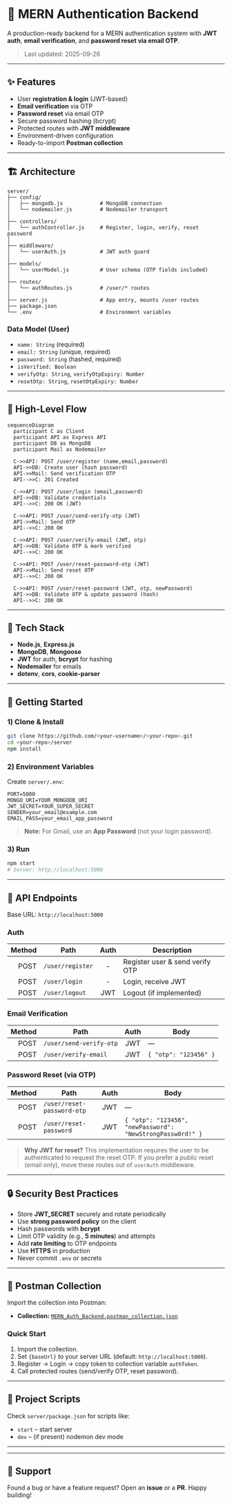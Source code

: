 # 🔐 MERN Authentication Backend

A production-ready backend for a MERN authentication system with **JWT auth**, **email verification**, and **password reset via email OTP**.

> Last updated: 2025-09-26

---

## ✨ Features

- User **registration & login** (JWT-based)
- **Email verification** via OTP
- **Password reset** via email OTP
- Secure password hashing (bcrypt)
- Protected routes with **JWT middleware**
- Environment-driven configuration
- Ready-to-import **Postman collection**

---

## 🏗️ Architecture

```
server/
├── config/
│   ├── mongodb.js            # MongoDB connection
│   └── nodemailer.js         # Nodemailer transport
│
├── controllers/
│   └── authController.js     # Register, login, verify, reset password
│
├── middleware/
│   └── userAuth.js           # JWT auth guard
│
├── models/
│   └── userModel.js          # User schema (OTP fields included)
│
├── routes/
│   └── authRoutes.js         # /user/* routes
│
├── server.js                 # App entry, mounts /user routes
├── package.json
└── .env                      # Environment variables
```

### Data Model (User)
- `name: String` (required)
- `email: String` (unique, required)
- `password: String` (hashed, required)
- `isVerified: Boolean`
- `verifyOtp: String`, `verifyOtpExpiry: Number`
- `resetOtp: String`, `resetOtpExpiry: Number`

---

## 🔄 High-Level Flow

```mermaid
sequenceDiagram
  participant C as Client
  participant API as Express API
  participant DB as MongoDB
  participant Mail as Nodemailer

  C->>API: POST /user/register (name,email,password)
  API->>DB: Create user (hash password)
  API->>Mail: Send verification OTP
  API-->>C: 201 Created

  C->>API: POST /user/login (email,password)
  API->>DB: Validate credentials
  API-->>C: 200 OK (JWT)

  C->>API: POST /user/send-verify-otp (JWT)
  API->>Mail: Send OTP
  API-->>C: 200 OK

  C->>API: POST /user/verify-email (JWT, otp)
  API->>DB: Validate OTP & mark verified
  API-->>C: 200 OK

  C->>API: POST /user/reset-password-otp (JWT)
  API->>Mail: Send reset OTP
  API-->>C: 200 OK

  C->>API: POST /user/reset-password (JWT, otp, newPassword)
  API->>DB: Validate OTP & update password (hash)
  API-->>C: 200 OK
```

---

## 🧰 Tech Stack

- **Node.js**, **Express.js**
- **MongoDB**, **Mongoose**
- **JWT** for auth, **bcrypt** for hashing
- **Nodemailer** for emails
- **dotenv**, **cors**, **cookie-parser**

---

## 🚀 Getting Started

### 1) Clone & Install
```bash
git clone https://github.com/<your-username>/<your-repo>.git
cd <your-repo>/server
npm install
```

### 2) Environment Variables
Create `server/.env`:
```env
PORT=5000
MONGO_URI=YOUR_MONGODB_URI
JWT_SECRET=YOUR_SUPER_SECRET
SENDER=your_email@example.com
EMAIL_PASS=your_email_app_password
```
> **Note:** For Gmail, use an **App Password** (not your login password).

### 3) Run
```bash
npm start
# Server: http://localhost:5000
```

---

## 📡 API Endpoints

Base URL: `http://localhost:5000`

### Auth
| Method | Path                       | Auth | Description |
|-------:|----------------------------|:----:|-------------|
| POST   | `/user/register`           |  -   | Register user & send verify OTP |
| POST   | `/user/login`              |  -   | Login, receive JWT |
| POST   | `/user/logout`             | JWT  | Logout (if implemented) |

### Email Verification
| Method | Path                       | Auth | Body |
|-------:|----------------------------|:----:|------|
| POST   | `/user/send-verify-otp`    | JWT  | — |
| POST   | `/user/verify-email`       | JWT  | `{ "otp": "123456" }` |

### Password Reset (via OTP)
| Method | Path                       | Auth | Body |
|-------:|----------------------------|:----:|------|
| POST   | `/user/reset-password-otp` | JWT  | — |
| POST   | `/user/reset-password`     | JWT  | `{ "otp": "123456", "newPassword": "NewStrongPassw0rd!" }` |

> **Why JWT for reset?** This implementation requires the user to be authenticated to request the reset OTP. If you prefer a _public_ reset (email only), move these routes out of `userAuth` middleware.

---

## 🔒 Security Best Practices

- Store **JWT_SECRET** securely and rotate periodically
- Use **strong password policy** on the client
- Hash passwords with **bcrypt**
- Limit OTP validity (e.g., **5 minutes**) and attempts
- Add **rate limiting** to OTP endpoints
- Use **HTTPS** in production
- Never commit `.env` or secrets

---

## 🧪 Postman Collection

Import the collection into Postman:

- **Collection:** [`MERN_Auth_Backend.postman_collection.json`](sandbox:/mnt/data/MERN_Auth_Backend.postman_collection.json)

### Quick Start
1. Import the collection.
2. Set `{baseUrl}` to your server URL (default: `http://localhost:5000`).
3. Register → Login → copy token to collection variable `authToken`.
4. Call protected routes (send/verify OTP, reset password).

---



## 📁 Project Scripts

Check `server/package.json` for scripts like:
- `start` – start server
- `dev` – (if present) nodemon dev mode

---

---

## 🙋 Support
Found a bug or have a feature request? Open an **issue** or a **PR**. Happy building!
